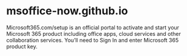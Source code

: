 # msoffice-now.github.io
Microsoft365.com/setup is an official portal to activate and start your Microsoft 365 product including office apps, cloud services and other collaboration services. You’ll need to Sign In and enter Microsoft 365 product key.
